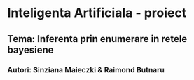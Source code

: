 # Inteligenta Artificiala - proiect
## Tema: Inferenta prin enumerare in retele bayesiene
### Autori: Sinziana Maieczki & Raimond Butnaru
